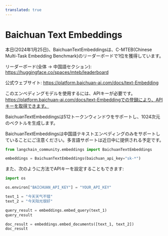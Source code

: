 ```yaml
---
translated: true
---
```


# Baichuan Text Embeddings

本日(2024年1月25日)、BaichuanTextEmbeddingsは、C-MTEB(Chinese Multi-Task Embedding Benchmark)のリーダーボードで1位を獲得しています。

リーダーボード(全体 -> 中国語セクション): https://huggingface.co/spaces/mteb/leaderboard

公式ウェブサイト: https://platform.baichuan-ai.com/docs/text-Embedding

このエンベディングモデルを使用するには、APIキーが必要です。https://platform.baichuan-ai.com/docs/text-Embeddingでの登録により、APIキーを取得できます。

BaichuanTextEmbeddingsは512トークンウィンドウをサポートし、1024次元のベクトルを生成します。

BaichuanTextEmbeddingsは中国語テキストエンベディングのみをサポートしていることにご注意ください。多言語サポートは近日中に提供される予定です。

```python
from langchain_community.embeddings import BaichuanTextEmbeddings

embeddings = BaichuanTextEmbeddings(baichuan_api_key="sk-*")
```

また、次のように方法でAPIキーを設定することもできます:

```python
import os

os.environ["BAICHUAN_API_KEY"] = "YOUR_API_KEY"
```

```python
text_1 = "今天天气不错"
text_2 = "今天阳光很好"

query_result = embeddings.embed_query(text_1)
query_result
```

```python
doc_result = embeddings.embed_documents([text_1, text_2])
doc_result
```
